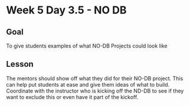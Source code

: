 # Week 5 Day 3.5 - NO DB 

## Goal

To give students examples of what NO-DB Projects could look like

## Lesson

The mentors should show off what they did for their NO-DB project. This can help put students at ease and give them ideas of what to build. Coordinate with the instructor who is kicking off the ND-DB to see if they want to exclude this or even have it part of the kickoff.
